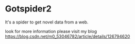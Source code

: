 # Gotspider2
It's a spider to get novel data from a web.

look for more information please visit my blog
https://blog.csdn.net/m0_53046782/article/details/126794620
